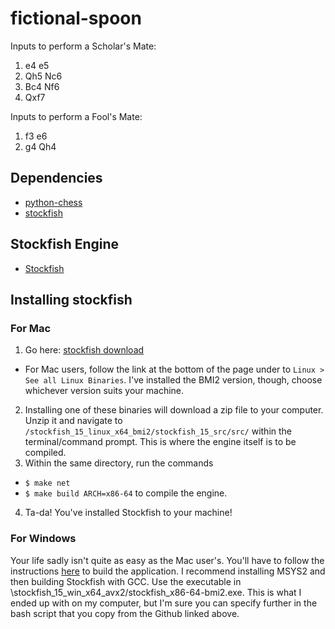 # fictional-spoon

Inputs to perform a Scholar's Mate: 
1. e4 e5
2. Qh5 Nc6
3. Bc4 Nf6
4. Qxf7

Inputs to perform a Fool's Mate:
1. f3 e6
2. g4 Qh4

## Dependencies
* [python-chess](https://python-chess.readthedocs.io/en/latest/index.html)
* [stockfish](https://github.com/zhelyabuzhsky/stockfish)

## Stockfish Engine
* [Stockfish](https://github.com/official-stockfish/Stockfish)

## Installing stockfish
### For Mac
1. Go here: [stockfish download](https://stockfishchess.org/download/)
  - For Mac users, follow the link at the bottom of the page under to `Linux > See all Linux Binaries`. I've installed the BMI2 version, though, choose whichever version suits your machine.
2. Installing one of these binaries will download a zip file to your computer. Unzip it and navigate to `/stockfish_15_linux_x64_bmi2/stockfish_15_src/src/` within the terminal/command prompt. This is where the engine itself is to be compiled.
3. Within the same directory, run the commands
  - `$ make net`
  - `$ make build ARCH=x86-64`
to compile the engine.
4. Ta-da! You've installed Stockfish to your machine!

### For Windows
Your life sadly isn't quite as easy as the Mac user's. You'll have to follow the instructions [here](https://github.com/ppigazzini/fishtest/wiki/Building-stockfish-on-Windows) to build the application. I recommend installing MSYS2 and then building Stockfish with GCC. Use the executable in \stockfish_15_win_x64_avx2/stockfish_x86-64-bmi2.exe. This is what I ended up with on my computer, but I'm sure you can specify further in the bash script that you copy from the Github linked above.
